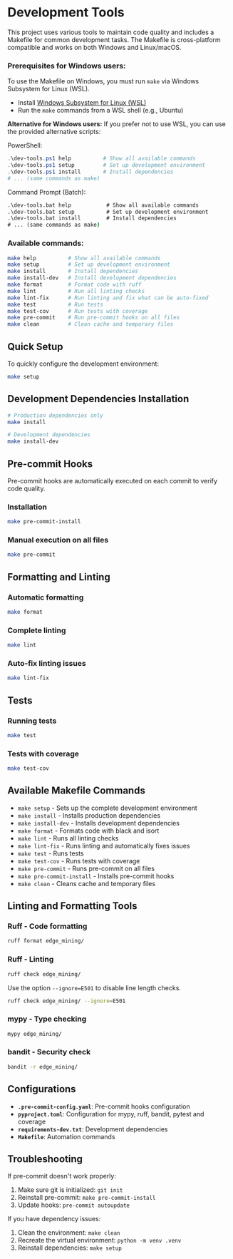 # Development Tools

This project uses various tools to maintain code quality and includes a Makefile for common development tasks. The Makefile is cross-platform compatible and works on both Windows and Linux/macOS.

### Prerequisites for Windows users:
To use the Makefile on Windows, you must run `make` via Windows Subsystem for Linux (WSL).
- Install [Windows Subsystem for Linux (WSL)](https://learn.microsoft.com/en-us/windows/wsl/install)
- Run the `make` commands from a WSL shell (e.g., Ubuntu)

**Alternative for Windows users:** If you prefer not to use WSL, you can use the provided alternative scripts:

PowerShell:
```powershell
.\dev-tools.ps1 help          # Show all available commands
.\dev-tools.ps1 setup         # Set up development environment
.\dev-tools.ps1 install       # Install dependencies
# ... (same commands as make)
```

Command Prompt (Batch):
```cmd
.\dev-tools.bat help           # Show all available commands
.\dev-tools.bat setup          # Set up development environment
.\dev-tools.bat install        # Install dependencies
# ... (same commands as make)
```

### Available commands:
```bash
make help          # Show all available commands
make setup         # Set up development environment
make install       # Install dependencies
make install-dev   # Install development dependencies
make format        # Format code with ruff
make lint          # Run all linting checks
make lint-fix      # Run linting and fix what can be auto-fixed
make test          # Run tests
make test-cov      # Run tests with coverage
make pre-commit    # Run pre-commit hooks on all files
make clean         # Clean cache and temporary files
```

## Quick Setup

To quickly configure the development environment:

```bash
make setup
```

## Development Dependencies Installation

```bash
# Production dependencies only
make install

# Development dependencies
make install-dev
```

## Pre-commit Hooks

Pre-commit hooks are automatically executed on each commit to verify code quality.

### Installation

```bash
make pre-commit-install
```

### Manual execution on all files

```bash
make pre-commit
```

## Formatting and Linting

### Automatic formatting

```bash
make format
```

### Complete linting

```bash
make lint
```

### Auto-fix linting issues

```bash
make lint-fix
```

## Tests

### Running tests

```bash
make test
```

### Tests with coverage

```bash
make test-cov
```

## Available Makefile Commands

- `make setup` - Sets up the complete development environment
- `make install` - Installs production dependencies
- `make install-dev` - Installs development dependencies
- `make format` - Formats code with black and isort
- `make lint` - Runs all linting checks
- `make lint-fix` - Runs linting and automatically fixes issues
- `make test` - Runs tests
- `make test-cov` - Runs tests with coverage
- `make pre-commit` - Runs pre-commit on all files
- `make pre-commit-install` - Installs pre-commit hooks
- `make clean` - Cleans cache and temporary files

## Linting and Formatting Tools

### Ruff - Code formatting

```bash
ruff format edge_mining/
```

### Ruff - Linting

```bash
ruff check edge_mining/
```

Use the option `--ignore=E501` to disable line length checks.
```bash
ruff check edge_mining/ --ignore=E501
```

### mypy - Type checking

```bash
mypy edge_mining/
```

### bandit - Security check

```bash
bandit -r edge_mining/
```

## Configurations

- **`.pre-commit-config.yaml`**: Pre-commit hooks configuration
- **`pyproject.toml`**: Configuration for mypy, ruff, bandit, pytest and coverage
- **`requirements-dev.txt`**: Development dependencies
- **`Makefile`**: Automation commands

## Troubleshooting

If pre-commit doesn't work properly:

1. Make sure git is initialized: `git init`
2. Reinstall pre-commit: `make pre-commit-install`
3. Update hooks: `pre-commit autoupdate`

If you have dependency issues:

1. Clean the environment: `make clean`
2. Recreate the virtual environment: `python -m venv .venv`
3. Reinstall dependencies: `make setup`
